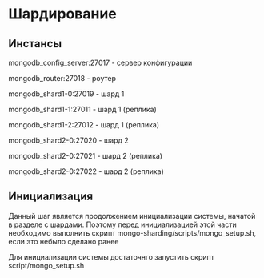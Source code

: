 # Шардирование
## Инстансы
mongodb_config_server:27017 - сервер конфигурации

mongodb_router:27018 - роутер

mongodb_shard1-0:27019 - шард 1

mongodb_shard1-1:27011 - шард 1 (реплика)

mongodb_shard1-2:27012 - шард 1 (реплика)

mongodb_shard2-0:27020 - шард 2

mongodb_shard2-0:27021 - шард 2 (реплика)

mongodb_shard2-0:27022 - шард 2 (реплика)

## Инициализация

Данный шаг является продолжением инициализации системы, начатой в разделе с шардами. Поэтому перед инициализацией этой части необходимо выполнить скрипт mongo-sharding/scripts/mongo_setup.sh, если это небыло сделано ранее

Для инициализации системы достаточнго запустить скрипт script/mongo_setup.sh

